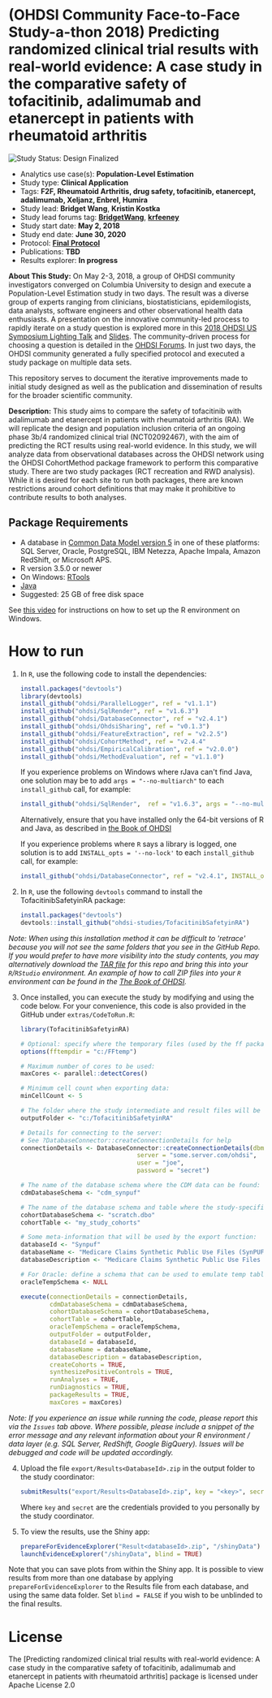 (OHDSI Community Face-to-Face Study-a-thon 2018) Predicting randomized clinical trial results with real-world evidence: A case study in the comparative safety of tofacitinib, adalimumab and etanercept in patients with rheumatoid arthritis
=============

<img src="https://img.shields.io/badge/Study%20Status-Design%20Finalized-brightgreen.svg" alt="Study Status: Design Finalized">

- Analytics use case(s): **Population-Level Estimation**
- Study type: **Clinical Application**
- Tags: **F2F, Rheumatoid Arthritis, drug safety, tofacitinib, etanercept, adalimumab, Xeljanz, Enbrel, Humira**
- Study lead: **Bridget Wang**, **Kristin Kostka**
- Study lead forums tag: **[BridgetWang](https://forums.ohdsi.org/u/BridgetWang)**, **[krfeeney](https://forums.ohdsi.org/u/krfeeney)**
- Study start date: **May 2, 2018**
- Study end date: **June 30, 2020**
- Protocol: **[Final Protocol](https://github.com/ohdsi-studies/TofacitinibSafetyinRA/blob/master/Overall%20Documentation/OHDSI%20F2F%20protocol%20v2.1.docx)** 
- Publications: **TBD**
- Results explorer: **In progress**

**About This Study:**
On May 2-3, 2018, a group of OHDSI community investigators converged on Columbia University to design and execute a Population-Level Estimation study in two days. The result was a diverse group of experts ranging from clinicians, biostatisticians, epidemilogists, data analysts, software engineers and other observational health data enthusiasts. A presentation on the innovative community-led process to rapidly iterate on a study question is explored more in this [2018 OHDSI US Symposium Lighting Talk](https://www.youtube.com/watch?v=ybKFFAP5Gl0) and [Slides](https://www.ohdsi.org/wp-content/uploads/2018/10/OHDSI-LightningTalk2018-FeeneyKostka.pdf). The community-driven process for choosing a question is detailed in the [OHDSI Forums](https://forums.ohdsi.org/t/ohdsi-face-to-face-at-columbia-may2-3-community-study-a-thon/4008). In just two days, the OHDSI community generated a fully specified protocol and executed a study package on multiple data sets.

This repository serves to document the iterative improvements made to initial study designed as well as the publication and dissemination of results for the broader scientific community. 

**Description:**
This study aims to compare the safety of tofacitinib with adalimumab and etanercept in patients with rheumatoid arthritis (RA). We will replicate the design and population inclusion criteria of an ongoing phase 3b/4 randomized clinical trial (NCT02092467), with the aim of predicting the RCT results using real-world evidence. In this study, we will analyze data from observational databases across the OHDSI network using the OHDSI CohortMethod package framework to perform this comparative study. There are two study packages (RCT recreation and RWD analysis). While it is desired for each site to run both packages, there are known restrictions around cohort definitions that may make it prohibitive to contribute results to both analyses.

## Package Requirements
- A database in [Common Data Model version 5](https://github.com/OHDSI/CommonDataModel) in one of these platforms: SQL Server, Oracle, PostgreSQL, IBM Netezza, Apache Impala, Amazon RedShift, or Microsoft APS.
- R version 3.5.0 or newer
- On Windows: [RTools](http://cran.r-project.org/bin/windows/Rtools/)
- [Java](http://java.com)
- Suggested: 25 GB of free disk space

See [this video](https://youtu.be/K9_0s2Rchbo) for instructions on how to set up the R environment on Windows.

How to run
==========

1. In `R`, use the following code to install the dependencies:

	```r
	install.packages("devtools")
	library(devtools)
	install_github("ohdsi/ParallelLogger", ref = "v1.1.1")
	install_github("ohdsi/SqlRender", ref = "v1.6.3")
	install_github("ohdsi/DatabaseConnector", ref = "v2.4.1")
	install_github("ohdsi/OhdsiSharing", ref = "v0.1.3")
	install_github("ohdsi/FeatureExtraction", ref = "v2.2.5")
	install_github("ohdsi/CohortMethod", ref = "v2.4.4"
	install_github("ohdsi/EmpiricalCalibration", ref = "v2.0.0")
	install_github("ohdsi/MethodEvaluation", ref = "v1.1.0")
	```

	If you experience problems on Windows where rJava can't find Java, one solution may be to add `args = "--no-multiarch"` to each `install_github` call, for example:
	
	```r
	install_github("ohdsi/SqlRender",  ref = "v1.6.3", args = "--no-multiarch")
	```
	
	Alternatively, ensure that you have installed only the 64-bit versions of R and Java, as described in [the Book of OHDSI](https://ohdsi.github.io/TheBookOfOhdsi/OhdsiAnalyticsTools.html#installR)
  
  	If you experience problems where `R` says a library is logged, one solution is to add `INSTALL_opts = '--no-lock'` to each `install_github` call, for example:
	
	```r
	install_github("ohdsi/DatabaseConnector", ref = "v2.4.1", INSTALL_opts = '--no-lock')
	```
	
2. In `R`, use the following `devtools` command to install the TofacitinibSafetyinRA package:

	```r
	install.packages("devtools")
	devtools::install_github("ohdsi-studies/TofacitinibSafetyinRA")
	```

*Note: When using this installation method it can be difficult to 'retrace' because you will not see the same folders that you see in the GitHub Repo. If you would prefer to have more visibility into the study contents, you may alternatively download the [TAR file](https://github.com/ohdsi-studies/TofacitinibSafetyinRA/archive/master.zip) for this repo and bring this into your `R`/`RStudio` environment. An example of how to call ZIP files into your `R` environment can be found in the [The Book of OHDSI](https://ohdsi.github.io/TheBookOfOhdsi/PopulationLevelEstimation.html#running-the-study-package).*
  
3. Once installed, you can execute the study by modifying and using the code below. For your convenience, this code is also provided in the GitHub under `extras/CodeToRun.R`:

	```r
	library(TofacitinibSafetyinRA)
	
	# Optional: specify where the temporary files (used by the ff package) will be created:
	options(fftempdir = "c:/FFtemp")
	
	# Maximum number of cores to be used:
	maxCores <- parallel::detectCores()
	
	# Minimum cell count when exporting data:
	minCellCount <- 5
	
	# The folder where the study intermediate and result files will be written:
	outputFolder <- "c:/TofacitinibSafetyinRA"
	
	# Details for connecting to the server:
	# See ?DatabaseConnector::createConnectionDetails for help
	connectionDetails <- DatabaseConnector::createConnectionDetails(dbms = "postgresql",
									server = "some.server.com/ohdsi",
									user = "joe",
									password = "secret")
	
	# The name of the database schema where the CDM data can be found:
	cdmDatabaseSchema <- "cdm_synpuf"
	
	# The name of the database schema and table where the study-specific cohorts will be instantiated:
	cohortDatabaseSchema <- "scratch.dbo"
	cohortTable <- "my_study_cohorts"
	
	# Some meta-information that will be used by the export function:
	databaseId <- "Synpuf"
	databaseName <- "Medicare Claims Synthetic Public Use Files (SynPUFs)"
	databaseDescription <- "Medicare Claims Synthetic Public Use Files (SynPUFs) were created to allow interested parties to gain familiarity using Medicare claims data while protecting beneficiary privacy. These files are intended to promote development of software and applications that utilize files in this format, train researchers on the use and complexities of Centers for Medicare and Medicaid Services (CMS) claims, and support safe data mining innovations. The SynPUFs were created by combining randomized information from multiple unique beneficiaries and changing variable values. This randomization and combining of beneficiary information ensures privacy of health information."
	
	# For Oracle: define a schema that can be used to emulate temp tables:
	oracleTempSchema <- NULL
	
	execute(connectionDetails = connectionDetails,
            cdmDatabaseSchema = cdmDatabaseSchema,
            cohortDatabaseSchema = cohortDatabaseSchema,
            cohortTable = cohortTable,
            oracleTempSchema = oracleTempSchema,
            outputFolder = outputFolder,
            databaseId = databaseId,
            databaseName = databaseName,
            databaseDescription = databaseDescription,
            createCohorts = TRUE,
            synthesizePositiveControls = TRUE,
            runAnalyses = TRUE,
            runDiagnostics = TRUE,
            packageResults = TRUE,
            maxCores = maxCores)
	```
*Note: If you experience an issue while running the code, please report this via the ```Issues``` tab above. Where possible, please include a snippet of the error message and any relevant information about your R environment / data layer (e.g. SQL Server, RedShift, Google BigQuery). Issues will be debugged and code will be updated accordingly.*

4. Upload the file ```export/Results<DatabaseId>.zip``` in the output folder to the study coordinator:

	```r
	submitResults("export/Results<DatabaseId>.zip", key = "<key>", secret = "<secret>")
	```
	
	Where ```key``` and ```secret``` are the credentials provided to you personally by the study coordinator.
		
5. To view the results, use the Shiny app:

	```r
	prepareForEvidenceExplorer("Result<databaseId>.zip", "/shinyData")
	launchEvidenceExplorer("/shinyData", blind = TRUE)
	```
  
  Note that you can save plots from within the Shiny app. It is possible to view results from more than one database by applying `prepareForEvidenceExplorer` to the Results file from each database, and using the same data folder. Set `blind = FALSE` if you wish to be unblinded to the final results.



License
=======

The [Predicting randomized clinical trial results with real-world evidence: A case study in the comparative safety of tofacitinib, adalimumab and etanercept in patients with rheumatoid arthritis] package is licensed under Apache License 2.0
